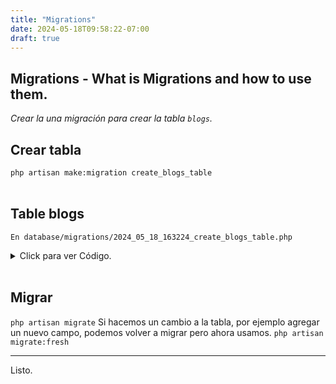 ```yaml
---
title: "Migrations"
date: 2024-05-18T09:58:22-07:00
draft: true
---
```


##  Migrations - What is Migrations and how to use them.
*Crear la una migración para crear la tabla `blogs`.* 
<br>


## Crear tabla
`php artisan make:migration create_blogs_table` 	
<br>

## Table blogs
`En database/migrations/2024_05_18_163224_create_blogs_table.php`
<details>
  <summary>Click para ver Código. </summary>
  
```
Schema::create('blogs', function (Blueprint $table) {
	$table->id();

	$table->string('title');
	$table->text('body');
	$table->boolean('status');

	$table->timestamps();
});
```
</details>
<br>

## Migrar
`php artisan migrate`
Si hacemos un cambio a la tabla, por ejemplo agregar un nuevo campo, podemos volver a migrar pero ahora usamos.
`php artisan migrate:fresh`
<br>


* * *
Listo.

